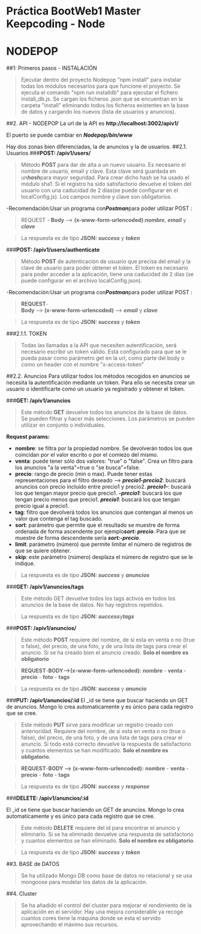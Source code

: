 # Práctica BootWeb1 Master Keepcoding - Node 
# NODEPOP
##1: Primeros pasos - INSTALACIÓN
>Ejecutar dentro del proyecto Nodepop "npm install" para instalar todas los módulos necesarios para que funcione el proyecto.
>Se ejecuta el comando "npm run installdb" para ejecutar el fichero install_db.js. Se cargan los ficheros .json que se encuentran en la carpeta "install"
>eliminando todos los ficheros existentes en la base de datos y cargando los nuevos (lista de usuarios y anuncios).

##2. API - NODEPOP
La url de la API es **http://localhost:3002/apiv1/**

El puerto se puede cambiar en ***Nodepop/bin/www***

Hay dos zonas bien diferenciadas, la de anuncios y la de usuarios.
##2.1. Usuarios
###**POST: /apiv1/users/**
>Método **POST** para dar de alta a un nuevo usuario. Es necesario el nombre de usuario, email y clave. Esta clave será guardada en un***hash***para mayor seguridad. Para crear dicho hash se ha usado el módulo sha1.
Si el registro ha sido satisfactorio devuelve el token del usuario con una caducidad de 2 días(se puede configurar en el localConfig.js). Los campos nombre y clave son obligatorios.

-Recomendación:Usar un programa con***Postman***para poder utilizar POST :

>REQUEST -
**Body** --> **(x-www-form-urlencoded)**:***nombre***, ***email*** y ***clave*** 

>La respuesta es de tipo **JSON:** ***success*** y ***token***

###**POST: /apiv1/users/authenticate**
>Método **POST** de autenticación de usuario que precisa del email y la clave de usuario para poder obtener el token.
El token es necesario para poder acceder a la aplicación, tiene una caducidad de 2 días (se puede configurar en el archivo localConfig.json).

-Recomendación:Usar un programa con***Postman***para poder utilizar POST :

>**REQUEST**-	
>**Body** --> **(x-www-form-urlencoded)** --> ***email*** y ***clave*** 

>La respuesta es de tipo **JSON:** ***success*** y ***token***

###2.1.1. TOKEN
>Todas las llamadas a la API que necesiten autentificación, será necesario escribir un token válido. Está configurado para que se le pueda pasar como parámetro get en la url, como parte del body o como un header con el nombre "x-access-token"

##2.2. Anuncios
Para utilizar todos los métodos recogidos en anuncios se necesita la autentificación mediante un token. Para ello se necesita crear un usuario o identificarte como un usuario ya registrado y obtener el token.

###**GET: /apiv1/anuncios**

>Este método **GET** devuelve todos los anuncios de la base de datos. Se pueden filtrar y hacer más selecciones. Los parámetros se pueden utilizar en conjunto o individuales.

**Request params:**

- **nombre**: se filtra por la propiedad nombre. Se devolverán todos los que coincidan por el valor escrito o por el comiezo del mismo.
- **venta**: puede tener sólo dos valores: "true" o "false". Crea un filtro para los anuncios "a la venta"=true o "se busca"=false.
- **precio**: rango de precio (min o max). Puede tener estas representaciones para el filtro deseado --> ***precio1-precio2***: buscará anuncios con precio incluido entre precio1 y precio2. ***precio1-***: buscará los que tengan mayor precio que precio1. ***-precio1***: buscará los que tengan precio menos que precio1.
 ***precio1***: buscará los que tengan precio igual a precio1.
- **tag**:  filtro que devolverá todos los anuncios que contengan al menos un valor que contenga el tag buscado.
- **sort**: parámetro que permite que el resultado se muestre de forma ordenada de forma ascendente por ejemplo***sort: precio***. Para que se muestre de forma descendente sería ***sort:-precio***.
- **limit**: parámetro (número) que permite limitar el número de registros de que se quiere obtener.
- **skip**: este parámetro (número) desplaza el número de registro que se le indique.


>La respuesta es de tipo **JSON:** ***success*** y ***anuncios***

###**GET: /apiv1/anuncios/tags** 

>Este método GET devuelve todos los tags activos en todos los anuncios de la base de datos. No hay registros repetidos.


>La respuesta es de tipo **JSON:** ***success***y***tags***

###**POST: /apiv1/anuncios/** 

>Este método **POST** requiere del nombre, de si esta en venta o no (true o false), del precio, de una foto, y de una lista de tags para crear el anuncio. 
Si se ha creado bien el anuncio creado. **Solo el nombre es obligatorio**

>**REQUEST**-**BODY-->(x-www-form-urlencoded):** **nombre** - **venta** - **precio** - **foto** - **tags**

>La respuesta es de tipo **JSON:** ***success*** y ***anuncio***

###**PUT: /apiv1/anuncios/:id** 
El _id se tiene que buscar haciendo un GET de anuncios. Mongo lo crea automaticamente y es único para cada registro que se cree.

>Este método **PUT** sirve para modificar un registro creado con anterioridad. Requiere del nombre, de si esta en venta o no (true o false), del precio, de una foto, y de una lista de tags para crear el anuncio.
Si todo está correcto devuelve la respuesta de satisfactorio y cuantos elementos se han modificado.
**Solo el nombre es obligatorio**.

>**REQUEST**-**BODY --> (x-www-form-urlencoded):** **nombre** - **venta** - **precio** - **foto** - **tags**


>La respuesta es de tipo **JSON:** ***success*** y ***response***

###**DELETE: /apiv1/anuncios/:id** 

El _id se tiene que buscar haciendo un GET de anuncios. Mongo lo crea automaticamente y es único para cada registro que se cree.

>Este método **DELETE** requiere del id para encontrar el anuncio y eliminarlo. 
Si se ha eliminado devuelve una respuesta de satisfactorio y cuantos elementos se han eliminado.
**Solo el nombre es obligatorio**.

>La respuesta es de tipo **JSON:** ***success*** y ***token***

##3. BASE de DATOS
>Se ha utilizado Mongo DB como base de datos no relacional y se usa mongoose para modelar los datos de la aplicación.


##4. Cluster
>Se ha añadido el control del cluster para mejorar el rendimiento de la aplicación en el servidor. Hay una mejora considerable ya recoge cuantos cores tiene la máquina donde se esta el servido aprovechando el máximo sus recursos.